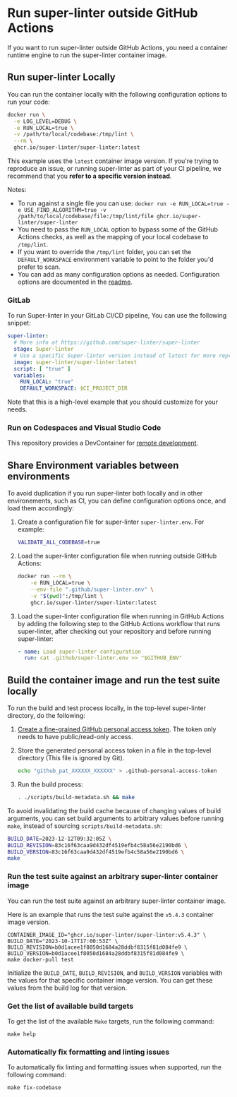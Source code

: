 # Run super-linter outside GitHub Actions

If you want to run super-linter outside GitHub Actions, you need a container
runtime engine to run the super-linter container image.

## Run super-linter Locally

You can run the container locally with the following configuration options to run your code:

```bash
docker run \
  -e LOG_LEVEL=DEBUG \
  -e RUN_LOCAL=true \
  -v /path/to/local/codebase:/tmp/lint \
  --rm \
  ghcr.io/super-linter/super-linter:latest
```

This example uses the `latest` container image version. If you're trying to reproduce
an issue, or running super-linter as part of your CI pipeline, we recommend that
you **refer to a specific version instead**.

Notes:

- To run against a single file you can use: `docker run -e RUN_LOCAL=true -e USE_FIND_ALGORITHM=true -v /path/to/local/codebase/file:/tmp/lint/file ghcr.io/super-linter/super-linter`
- You need to pass the `RUN_LOCAL` option to bypass some of the GitHub Actions checks, as well as the mapping of your local codebase to `/tmp/lint`.
- If you want to override the `/tmp/lint` folder, you can set the `DEFAULT_WORKSPACE` environment variable to point to the folder you'd prefer to scan.
- You can add as many configuration options as needed. Configuration options are documented in the [readme](../README.md#configure-super-linter).

### GitLab

To run Super-linter in your GitLab CI/CD pipeline, You can use the following
snippet:

```yaml
super-linter:
  # More info at https://github.com/super-linter/super-linter
  stage: Super-linter
  # Use a specific Super-linter version instead of latest for more reproducible builds
  image: super-linter/super-linter:latest
  script: [ "true" ]
  variables:
    RUN_LOCAL: "true"
    DEFAULT_WORKSPACE: $CI_PROJECT_DIR
```

Note that this is a high-level example that you should customize for your needs.

### Run on Codespaces and Visual Studio Code

This repository provides a DevContainer for [remote development](https://code.visualstudio.com/docs/remote/containers).

## Share Environment variables between environments

To avoid duplication if you run super-linter both locally and in other
environements, such as CI, you can define configuration options once, and load
them accordingly:

1. Create a configuration file for super-linter `super-linter.env`. For example:

    ```bash
    VALIDATE_ALL_CODEBASE=true
    ```

1. Load the super-linter configuration file when running outside GitHub Actions:

    ```bash
    docker run --rm \
        -e RUN_LOCAL=true \
        --env-file ".github/super-linter.env" \
        -v "$(pwd)":/tmp/lint \
        ghcr.io/super-linter/super-linter:latest
    ```

1. Load the super-linter configuration file when running in GitHub Actions by
  adding the following step to the GitHub Actions workflow that runs
  super-linter, after checking out your repository and before running
  super-linter:

    ```yaml
    - name: Load super-linter configuration
      run: cat .github/super-linter.env >> "$GITHUB_ENV"
    ```

## Build the container image and run the test suite locally

To run the build and test process locally, in the top-level super-linter
directory, do the following:

1. [Create a fine-grained GitHub personal access token](https://docs.github.com/en/authentication/keeping-your-account-and-data-secure/managing-your-personal-access-tokens#creating-a-fine-grained-personal-access-token).
  The token only needs to have public/read-only access.

1. Store the generated personal access token in a file in the top-level
  directory (This file is ignored by Git).

    ```bash
    echo "github_pat_XXXXXX_XXXXXX" > .github-personal-access-token
    ```

1. Run the build process:

    ```bash
    . ./scripts/build-metadata.sh && make
    ```

To avoid invalidating the build cache because of changing values of build
arguments, you can set build arguments to arbitrary values before running
`make`, instead of sourcing `scripts/build-metadata.sh`:

```bash
BUILD_DATE=2023-12-12T09:32:05Z \
BUILD_REVISION=83c16f63caa9d432df4519efb4c58a56e2190bd6 \
BUILD_VERSION=83c16f63caa9d432df4519efb4c58a56e2190bd6 \
make
```

### Run the test suite against an arbitrary super-linter container image

You can run the test suite against an arbitrary super-linter container image.

Here is an example that runs the test suite against the `v5.4.3` container
image version.

```shell
CONTAINER_IMAGE_ID="ghcr.io/super-linter/super-linter:v5.4.3" \
BUILD_DATE="2023-10-17T17:00:53Z" \
BUILD_REVISION=b0d1acee1f8050d1684a28ddbf8315f81d084fe9 \
BUILD_VERSION=b0d1acee1f8050d1684a28ddbf8315f81d084fe9 \
make docker-pull test
```

Initialize the `BUILD_DATE`, `BUILD_REVISION`, and `BUILD_VERSION` variables
with the values for that specific container image version. You can get these
values from the build log for that version.

### Get the list of available build targets

To get the list of the available `Make` targets, run the following command:

```shell
make help
```

### Automatically fix formatting and linting issues

To automatically fix linting and formatting issues when supported, run the
following command:

```shell
make fix-codebase
```
